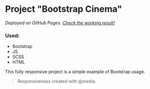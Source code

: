 # Project "Bootstrap Cinema"
*Deployed on GitHub Pages. [Check the working result!](https://dark-st.github.io/bootstrap_project/)*

### Used:
- Bootstrap
- JS
- SCSS
- HTML

This fully responsive project is a simple example of Bootstrap usage.

> Responsiveness created with @media.
